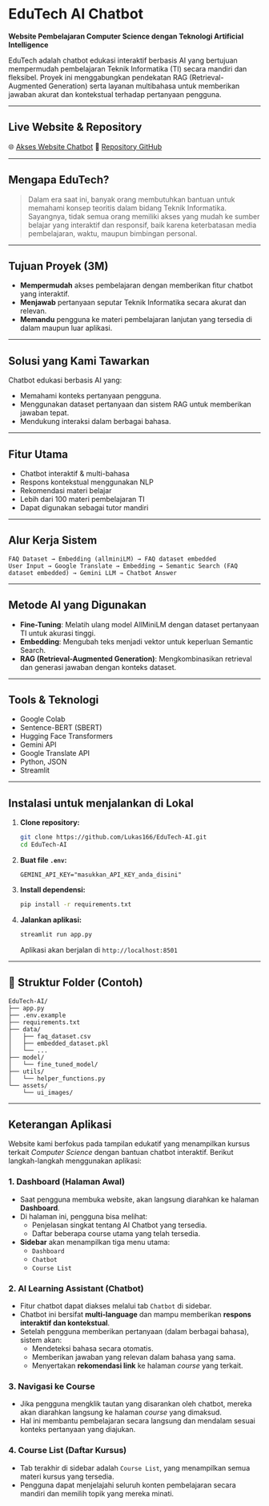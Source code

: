 # EduTech AI Chatbot

**Website Pembelajaran Computer Science dengan Teknologi Artificial Intelligence**

EduTech adalah chatbot edukasi interaktif berbasis AI yang bertujuan mempermudah pembelajaran Teknik Informatika (TI) secara mandiri dan fleksibel. Proyek ini menggabungkan pendekatan RAG (Retrieval-Augmented Generation) serta layanan multibahasa untuk memberikan jawaban akurat dan kontekstual terhadap pertanyaan pengguna.

---

## Live Website & Repository

🌐 [Akses Website Chatbot](https://edutech-ai-chatbot.streamlit.app)
📂 [Repository GitHub](https://github.com/Lukas166/EduTech-AI)

---

## Mengapa EduTech?

> Dalam era saat ini, banyak orang membutuhkan bantuan untuk memahami konsep teoritis dalam bidang Teknik Informatika. Sayangnya, tidak semua orang memiliki akses yang mudah ke sumber belajar yang interaktif dan responsif, baik karena keterbatasan media pembelajaran, waktu, maupun bimbingan personal.

---

## Tujuan Proyek (3M)

- **Mempermudah** akses pembelajaran dengan memberikan fitur chatbot yang interaktif.  
- **Menjawab** pertanyaan seputar Teknik Informatika secara akurat dan relevan.  
- **Memandu** pengguna ke materi pembelajaran lanjutan yang tersedia di dalam maupun luar aplikasi.

---

## Solusi yang Kami Tawarkan

Chatbot edukasi berbasis AI yang:
- Memahami konteks pertanyaan pengguna.
- Menggunakan dataset pertanyaan dan sistem RAG untuk memberikan jawaban tepat.
- Mendukung interaksi dalam berbagai bahasa.

---

## Fitur Utama

- Chatbot interaktif & multi-bahasa  
- Respons kontekstual menggunakan NLP  
- Rekomendasi materi belajar  
- Lebih dari 100 materi pembelajaran TI  
- Dapat digunakan sebagai tutor mandiri

---

## Alur Kerja Sistem

```
FAQ Dataset → Embedding (allminiLM) → FAQ dataset embedded  
User Input → Google Translate → Embedding → Semantic Search (FAQ dataset embedded) → Gemini LLM → Chatbot Answer
```

---

## Metode AI yang Digunakan

- **Fine-Tuning**: Melatih ulang model AllMiniLM dengan dataset pertanyaan TI untuk akurasi tinggi.  
- **Embedding**: Mengubah teks menjadi vektor untuk keperluan Semantic Search.  
- **RAG (Retrieval-Augmented Generation)**: Mengkombinasikan retrieval dan generasi jawaban dengan konteks dataset.

---

## Tools & Teknologi

- Google Colab
- Sentence-BERT (SBERT)
- Hugging Face Transformers
- Gemini API
- Google Translate API
- Python, JSON
- Streamlit

---

## Instalasi untuk menjalankan di Lokal

1. **Clone repository:**
   ```bash
   git clone https://github.com/Lukas166/EduTech-AI.git
   cd EduTech-AI
   ```

2. **Buat file `.env`:**
   ```env
   GEMINI_API_KEY="masukkan_API_KEY_anda_disini"
   ```

3. **Install dependensi:**
   ```bash
   pip install -r requirements.txt
   ```

4. **Jalankan aplikasi:**
   ```bash
   streamlit run app.py
   ```
   Aplikasi akan berjalan di `http://localhost:8501`

---

## 📁 Struktur Folder (Contoh)

```
EduTech-AI/
├── app.py
├── .env.example
├── requirements.txt
├── data/
│   ├── faq_dataset.csv
│   ├── embedded_dataset.pkl
│   └── ...
├── model/
│   └── fine_tuned_model/
├── utils/
│   └── helper_functions.py
└── assets/
    └── ui_images/
```

---

## Keterangan Aplikasi

Website kami berfokus pada tampilan edukatif yang menampilkan kursus terkait *Computer Science* dengan bantuan chatbot interaktif. Berikut langkah-langkah menggunakan aplikasi:

### 1. **Dashboard (Halaman Awal)**  
- Saat pengguna membuka website, akan langsung diarahkan ke halaman **Dashboard**.  
- Di halaman ini, pengguna bisa melihat:
  - Penjelasan singkat tentang AI Chatbot yang tersedia.
  - Daftar beberapa course utama yang telah tersedia.
- **Sidebar** akan menampilkan tiga menu utama:
  - `Dashboard`
  - `Chatbot`
  - `Course List`

### 2. **AI Learning Assistant (Chatbot)**
- Fitur chatbot dapat diakses melalui tab `Chatbot` di sidebar.
- Chatbot ini bersifat **multi-language** dan mampu memberikan **respons interaktif dan kontekstual**.
- Setelah pengguna memberikan pertanyaan (dalam berbagai bahasa), sistem akan:
  - Mendeteksi bahasa secara otomatis.
  - Memberikan jawaban yang relevan dalam bahasa yang sama.
  - Menyertakan **rekomendasi link** ke halaman *course* yang terkait.

### 3. **Navigasi ke Course**
- Jika pengguna mengklik tautan yang disarankan oleh chatbot, mereka akan diarahkan langsung ke halaman *course* yang dimaksud.
- Hal ini membantu pembelajaran secara langsung dan mendalam sesuai konteks pertanyaan yang diajukan.

### 4. **Course List (Daftar Kursus)**
- Tab terakhir di sidebar adalah `Course List`, yang menampilkan semua materi kursus yang tersedia.
- Pengguna dapat menjelajahi seluruh konten pembelajaran secara mandiri dan memilih topik yang mereka minati.